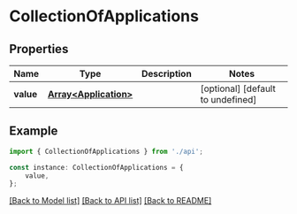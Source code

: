 # CollectionOfApplications


## Properties

Name | Type | Description | Notes
------------ | ------------- | ------------- | -------------
**value** | [**Array&lt;Application&gt;**](Application.md) |  | [optional] [default to undefined]

## Example

```typescript
import { CollectionOfApplications } from './api';

const instance: CollectionOfApplications = {
    value,
};
```

[[Back to Model list]](../README.md#documentation-for-models) [[Back to API list]](../README.md#documentation-for-api-endpoints) [[Back to README]](../README.md)
